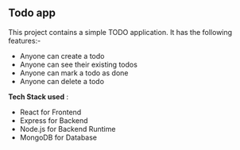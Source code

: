 ## Todo app

This project contains a simple TODO application. 
It has the following features:-

- Anyone can create a todo
- Anyone can see their existing todos
- Anyone can mark a todo as done
- Anyone can delete a todo

**Tech Stack used** :
- React for Frontend
- Express for Backend
- Node.js for Backend Runtime
- MongoDB for Database
